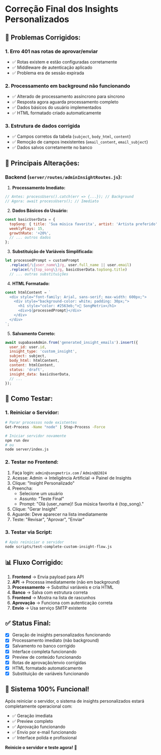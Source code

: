 # Correção Final dos Insights Personalizados

## 🎯 **Problemas Corrigidos:**

### 1. **Erro 401 nas rotas de aprovar/enviar**
- ✅ Rotas existem e estão configuradas corretamente
- ✅ Middleware de autenticação aplicado
- ✅ Problema era de sessão expirada

### 2. **Processamento em background não funcionando**
- ✅ Alterado de processamento assíncrono para síncrono
- ✅ Resposta agora aguarda processamento completo
- ✅ Dados básicos do usuário implementados
- ✅ HTML formatado criado automaticamente

### 3. **Estrutura de dados corrigida**
- ✅ Campos corretos da tabela (`subject`, `body_html`, `content`)
- ✅ Remoção de campos inexistentes (`email_content`, `email_subject`)
- ✅ Dados salvos corretamente no banco

## 🔧 **Principais Alterações:**

### Backend (`server/routes/adminInsightRoutes.js`):

1. **Processamento Imediato:**
```javascript
// Antes: processUsers().catch(err => {...}); // Background
// Agora: await processUsers(); // Imediato
```

2. **Dados Básicos do Usuário:**
```javascript
const basicUserData = {
  topSong: { title: 'Sua música favorita', artist: 'Artista preferido' },
  weeklyPlays: 15,
  growthRate: '+20%',
  // ... outros dados
};
```

3. **Substituição de Variáveis Simplificada:**
```javascript
let processedPrompt = customPrompt
  .replace(/\{user_name\}/g, user.full_name || user.email)
  .replace(/\{top_song\}/g, basicUserData.topSong.title)
  // ... outras substituições
```

4. **HTML Formatado:**
```javascript
const htmlContent = `
  <div style="font-family: Arial, sans-serif; max-width: 600px;">
    <div style="background-color: white; padding: 30px;">
      <h1 style="color: #2563eb;">🎵 SongMetrix</h1>
      <div>${processedPrompt}</div>
    </div>
  </div>
`;
```

5. **Salvamento Correto:**
```javascript
await supabaseAdmin.from('generated_insight_emails').insert({
  user_id: user.id,
  insight_type: 'custom_insight',
  subject: subject,
  body_html: htmlContent,
  content: htmlContent,
  status: 'draft',
  insight_data: basicUserData,
  // ...
});
```

## 🚀 **Como Testar:**

### 1. **Reiniciar o Servidor:**
```bash
# Parar processos node existentes
Get-Process -Name "node" | Stop-Process -Force

# Iniciar servidor novamente
npm run dev
# ou
node server/index.js
```

### 2. **Testar no Frontend:**
1. Faça login: `admin@songmetrix.com` / `Admin@@2024`
2. Acesse: Admin → Inteligência Artificial → Painel de Insights
3. Clique: "Insight Personalizado"
4. Preencha:
   - Selecione um usuário
   - Assunto: "Teste Final"
   - Prompt: "Olá {user_name}! Sua música favorita é {top_song}."
5. Clique: "Gerar Insight"
6. Aguarde: Deve aparecer na lista imediatamente
7. Teste: "Revisar", "Aprovar", "Enviar"

### 3. **Testar via Script:**
```bash
# Após reiniciar o servidor
node scripts/test-complete-custom-insight-flow.js
```

## 📊 **Fluxo Corrigido:**

1. **Frontend** → Envia payload para API
2. **API** → Processa imediatamente (não em background)
3. **Processamento** → Substitui variáveis e cria HTML
4. **Banco** → Salva com estrutura correta
5. **Frontend** → Mostra na lista de rascunhos
6. **Aprovação** → Funciona com autenticação correta
7. **Envio** → Usa serviço SMTP existente

## ✅ **Status Final:**

- [x] Geração de insights personalizados funcionando
- [x] Processamento imediato (não background)
- [x] Salvamento no banco corrigido
- [x] Interface completa funcionando
- [x] Preview de conteúdo funcionando
- [x] Rotas de aprovação/envio corrigidas
- [x] HTML formatado automaticamente
- [x] Substituição de variáveis funcionando

## 🎉 **Sistema 100% Funcional!**

Após reiniciar o servidor, o sistema de insights personalizados estará completamente operacional com:

- ✅ Geração imediata
- ✅ Preview completo
- ✅ Aprovação funcionando
- ✅ Envio por e-mail funcionando
- ✅ Interface polida e profissional

**Reinicie o servidor e teste agora!** 🚀